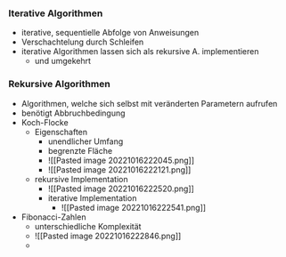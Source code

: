 ### Iterative Algorithmen
+ iterative, sequentielle Abfolge von Anweisungen
+ Verschachtelung durch Schleifen
+ iterative Algorithmen lassen sich als rekursive A. implementieren
	+ und umgekehrt

### Rekursive Algorithmen
+ Algorithmen, welche sich selbst mit veränderten Parametern aufrufen
+ benötigt Abbruchbedingung
+ Koch-Flocke
	+ Eigenschaften
		+ unendlicher Umfang
		+ begrenzte Fläche
		+ ![[Pasted image 20221016222045.png]]
		+ ![[Pasted image 20221016222121.png]]
	+ rekursive Implementation
		+ ![[Pasted image 20221016222520.png]]
	  + iterative Implementation
		  + ![[Pasted image 20221016222541.png]]
+ Fibonacci-Zahlen
	+ unterschiedliche Komplexität
	+ ![[Pasted image 20221016222846.png]]
	+ 